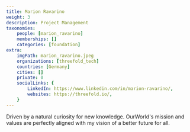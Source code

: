 ```yaml
---
title: Marion Ravarino
weight: 3
description: Project Management
taxonomies:
    people: [marion_ravarino]
    memberships: []
    categories: [foundation]
extra:
    imgPath: marion_ravarino.jpeg
    organizations: [threefold_tech]
    countries: [Germany]
    cities: []
    private: 0
    socialLinks: {
        LinkedIn: https://www.linkedin.com/in/marion-ravarino/,
        websites: https://threefold.io/,
    }
---
```


Driven by a natural curiosity for new knowledge. OurWorld's mission and values are perfectly aligned with my vision of a better future for all.
